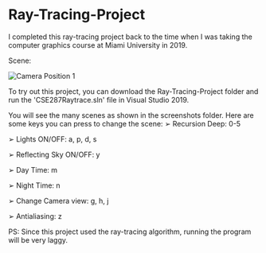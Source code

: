 # Ray-Tracing-Project

I completed this ray-tracing project back to the time when I was taking the computer graphics course at Miami University in 2019.

Scene:

![Camera Position 1](https://user-images.githubusercontent.com/73594399/204479916-5fb5a5f7-ad08-4a6d-baf3-2c40de5dc5e6.png)

To try out this project, you can download the Ray-Tracing-Project folder and run the 'CSE287Raytrace.sln' file in Visual Studio 2019.

You will see the many scenes as shown in the screenshots folder. Here are some keys you can press to change the scene:
➢ Recursion Deep: 0-5

➢ Lights ON/OFF: a, p, d, s

➢ Reflecting Sky ON/OFF: y

➢ Day Time: m

➢ Night Time: n

➢ Change Camera view: g, h, j

➢ Antialiasing: z

PS: Since this project used the ray-tracing algorithm, running the program will be very laggy. 
